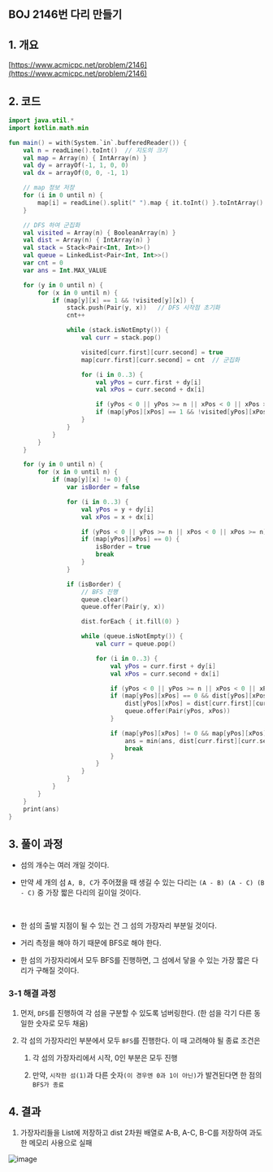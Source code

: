 ## BOJ 2146번 다리 만들기

## 1. 개요

[https://www.acmicpc.net/problem/2146](https://www.acmicpc.net/problem/2146)

## 2. 코드

```kotlin
import java.util.*
import kotlin.math.min

fun main() = with(System.`in`.bufferedReader()) {
    val n = readLine().toInt()  // 지도의 크기
    val map = Array(n) { IntArray(n) }
    val dy = arrayOf(-1, 1, 0, 0)
    val dx = arrayOf(0, 0, -1, 1)

    // map 정보 저장
    for (i in 0 until n) {
        map[i] = readLine().split(" ").map { it.toInt() }.toIntArray()
    }

    // DFS 하여 군집화
    val visited = Array(n) { BooleanArray(n) }
    val dist = Array(n) { IntArray(n) }
    val stack = Stack<Pair<Int, Int>>()
    val queue = LinkedList<Pair<Int, Int>>()
    var cnt = 0
    var ans = Int.MAX_VALUE

    for (y in 0 until n) {
        for (x in 0 until n) {
            if (map[y][x] == 1 && !visited[y][x]) {
                stack.push(Pair(y, x))   // DFS 시작점 초기화
                cnt++

                while (stack.isNotEmpty()) {
                    val curr = stack.pop()

                    visited[curr.first][curr.second] = true
                    map[curr.first][curr.second] = cnt  // 군집화

                    for (i in 0..3) {
                        val yPos = curr.first + dy[i]
                        val xPos = curr.second + dx[i]

                        if (yPos < 0 || yPos >= n || xPos < 0 || xPos >= n) continue
                        if (map[yPos][xPos] == 1 && !visited[yPos][xPos]) stack.push(Pair(yPos, xPos))
                    }
                }
            }
        }
    }

    for (y in 0 until n) {
        for (x in 0 until n) {
            if (map[y][x] != 0) {
                var isBorder = false

                for (i in 0..3) {
                    val yPos = y + dy[i]
                    val xPos = x + dx[i]

                    if (yPos < 0 || yPos >= n || xPos < 0 || xPos >= n) continue
                    if (map[yPos][xPos] == 0) {
                        isBorder = true
                        break
                    }
                }

                if (isBorder) {
                    // BFS 진행
                    queue.clear()
                    queue.offer(Pair(y, x))

                    dist.forEach { it.fill(0) }

                    while (queue.isNotEmpty()) {
                        val curr = queue.pop()

                        for (i in 0..3) {
                            val yPos = curr.first + dy[i]
                            val xPos = curr.second + dx[i]

                            if (yPos < 0 || yPos >= n || xPos < 0 || xPos >= n) continue
                            if (map[yPos][xPos] == 0 && dist[yPos][xPos] == 0) {
                                dist[yPos][xPos] = dist[curr.first][curr.second] + 1
                                queue.offer(Pair(yPos, xPos))
                            }

                            if (map[yPos][xPos] != 0 && map[yPos][xPos] != map[y][x]) {
                                ans = min(ans, dist[curr.first][curr.second])
                                break
                            }
                        }
                    }
                }
            }
        }
    }
    print(ans)
}
```

## 3. 풀이 과정

- 섬의 개수는 여러 개일 것이다.

- 만약 세 개의 섬 `A, B, C`가 주어졌을 때 생길 수 있는 다리는 `(A - B) (A - C) (B - C)` 중 가장 짧은 다리의 길이일 것이다.

</br>

- 한 섬의 출발 지점이 될 수 있는 건 그 섬의 가장자리 부분일 것이다.

- 거리 측정을 해야 하기 때문에 BFS로 해야 한다.

- 한 섬의 가장자리에서 모두 BFS를 진행하면, 그 섬에서 닿을 수 있는 가장 짧은 다리가 구해질 것이다.

### 3-1 해결 과정

1. 먼저, `DFS`를 진행하여 각 섬을 구분할 수 있도록 넘버링한다. (한 섬을 각기 다른 동일한 숫자로 모두 채움)

2. 각 섬의 가장자리인 부분에서 모두 `BFS`를 진행한다. 이 때 고려해야 될 종료 조건은

    1. 각 섬의 가장자리에서 시작, 0인 부분은 모두 진행
    
    2. 만약, `시작한 섬(1)`과 다른 숫자`(이 경우엔 0과 1이 아닌)`가 발견된다면 한 점의 `BFS가 종료`

## 4. 결과

1. 가장자리들을 List에 저장하고 dist 2차원 배열로 A-B, A-C, B-C를 저장하여 과도한 메모리 사용으로 실패

![image](https://user-images.githubusercontent.com/24761073/89407438-c8413800-d759-11ea-84b4-17b6de6a4ba3.png)